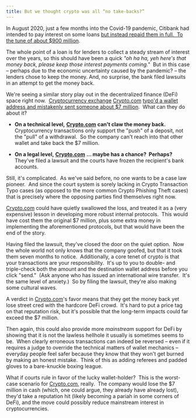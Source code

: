 ```yaml
---
title: But we thought crypto was all “no take-backs?”
---
```

In August 2020, just a few months into the Covid-19 pandemic, Citibank had intended to pay interest on some loans [but instead repaid them in full.  To the tune of about $900 million](https://www.reuters.com/article/us-citigroup-revlon-lawsuit-idUSKBN2AG1TJ). 

The whole point of a loan is for lenders to collect a steady stream of interest over the years, so this should have been a quick _"oh ha ha, yeh here's that money back, please keep those interest payments coming."_  But in this case – perhaps due to the economic uncertainty caused by the pandemic? – the lenders chose to keep the money. And, no surprise, the bank filed lawsuits in an attempt to get the money back.

We're seeing a similar story play out in the decentralized finance (DeFi) space right now.  [Cryptocurrency exchange](https://www.theverge.com/2022/8/31/23330458/crypto-dot-com-typo-mistake-refund-audit) [Crypto.com](http://Crypto.com) [typo'd a wallet address and mistakenly sent someone about $7 million](https://www.theverge.com/2022/8/31/23330458/crypto-dot-com-typo-mistake-refund-audit).  What can they do about it?

*   **On a technical level,** [**Crypto.com**](http://Crypto.com) **can't claw the money back.**  Cryptocurrency transactions only support the "push" of a deposit, not the "pull" of a withdrawal.  So the company can't reach into that other wallet and take back the $7 million.
    
*   **On a legal level,** [**Crypto.com**](http://Crypto.com) **… maybe has a chance?  Perhaps?**  They've filed a lawsuit and the courts have frozen the recipient's bank accounts.  

Still, it's complicated.  As we've said before, no one wants to be a case law pioneer.  And since the court system is sorely lacking in Crypto Transaction Typo cases (as opposed to the more common Crypto Phishing Theft cases) that is precisely where the opposing parties find themselves right now. 

[Crypto.com](http://Crypto.com) could have quietly swallowed the loss, and treated it as a (very expensive) lesson in developing more robust internal protocols.  This would have cost them the original $7 million, plus some extra money in implementing the aforementioned protocols, but that would have been the end of the story.

Having filed the lawsuit, they've closed the door on the quiet option.  Now the whole world not only knows that the company goofed, but that it took them seven months to notice.  Additionally, a core tenet of crypto is that your transactions are your responsibility.  It's up to you to double- and triple-check both the amount and the destination wallet address before you click "send."  (Ask anyone who has issued an international wire transfer.  It's the same level of anxiety.)  So by filing the lawsuit, they're also making some cultural waves.

A verdict in [Crypto.com](http://Crypto.com)'s favor means that they get the money back yet lose street cred with the hardcore DeFi crowd.  It's hard to put a price tag on that reputation risk, but it's possible that the long-term impacts could far exceed the $7 million.

Then again, this could also provide more _mainstream_ support for DeFi by showing that it is not the lawless hellhole it usually is sometimes seems to be.  When clearly erroneous transactions can indeed be reversed – even if it requires a judge to override the technical matters of wallet mechanics – everyday people feel safer because they know that they won't get burned by making an honest mistake.  Think of this as adding referees and padded gloves to a bare-knuckle boxing league.

What if courts rule in favor of the lucky wallet-holder?  This is the worst-case scenario for [Crypto.com](http://Crypto.com), really.  The company would lose the $7 million in cash (which, one could argue, they already have already lost), they'd take a reputation hit (likely becoming a pariah in some corners of DeFi), and the move could possibly reduce mainstream interest in cryptocurrencies.